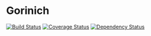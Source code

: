 # Gorinich
[![Build Status](https://travis-ci.org/kulapard/Gorinich.svg?branch=master)](https://travis-ci.org/kulapard/Gorinich)
[![Coverage Status](https://coveralls.io/repos/kulapard/Gorinich/badge.svg)](https://coveralls.io/r/kulapard/Gorinich)
[![Dependency Status](https://gemnasium.com/kulapard/Gorinich.svg)](https://gemnasium.com/kulapard/Gorinich)
